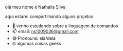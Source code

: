 olá
meu nome é Nathalia Silva 

aqui estarei compartilhando alguns projetos
- 🌱 venho estudando sobre a linguagem de comandos
- 📫 email: ns1009036@gmail.com
- 😄 Pronouns: ela/dela
- 🤓 algumas coisas geeks 



